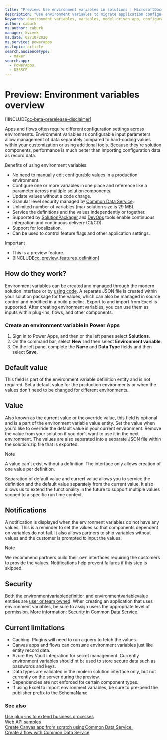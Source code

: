 ```yaml
---
title: "Preview: Use environment variables in solutions | MicrosoftDocs"
description: "Use environment variables to migrate application configuration data in solutions."
Keywords: environment variables, variables, model-driven app, configuration data
author: caburk
ms.author: caburk
manager: kvivek
ms.date: 02/10/2020
ms.service: powerapps
ms.topic: article
search.audienceType: 
  - maker
search.app: 
  - PowerApps
  - D365CE
---
```

# Preview: Environment variables overview 

[!INCLUDE[cc-beta-prerelease-disclaimer](../../includes/cc-beta-prerelease-disclaimer.md)]

Apps and flows often require different configuration settings across environments. Environment variables as configurable input parameters allow management of data separately compared to hard-coding values within your customization or using additional tools. Because they're solution components, performance is much better than importing configuration data as record data.

Benefits of using environment variables:
- No need to manually edit configurable values in a production environment.
- Configure one or more variables in one place and reference like a parameter across multiple solution components.
- Update values without a code change.
- Granular level security managed by [Common Data Service](https://docs.microsoft.com/powerapps/maker/common-data-service/data-platform-intro).
- Unlimited number of variables (max solution size is 29 MB).
- Service the definitions and the values independently or together.
- Supported by [SolutionPackager](/powerapps/developer/common-data-service/compress-extract-solution-file-solutionpackager) and [DevOps](/powerapps/developer/common-data-service/build-tools-overview) tools enable continuous integration and continuous delivery (CI/CD).
- Support for localization.
- Can be used to control feature flags and other application settings.

> [!IMPORTANT]
> - This is a preview feature.
> - [!INCLUDE[cc_preview_features_definition](../../includes/cc-preview-features-definition.md)] 

## How do they work?
Environment variables can be created and managed through the modern solution interface or by [using code](https://docs.microsoft.com/powerapps/developer/common-data-service/work-with-data-cds). A separate JSON file is created within your solution package for the values, which can also be managed in source control and modified in a build pipeline. Export to and import from Excel is supported. After creating environment variables, you can use them as inputs within plug-ins, flows, and other components. 

### Create an environment variable in Power Apps
1. Sign in to Power Apps, and then on the left panes select **Solutions**. 
2. On the command bar, select **New** and then select **Environment variable**. 
3. On the left pane, complete the **Name** and **Data Type** fields and then select **Save**. 


## Default value
This field is part of the environment variable definition entity and is not required. Set a default value for the production environments or when the values don't need to be changed for different environments.

## Value
Also known as the current value or the override value, this field is optional and is a part of the environment variable value entity. Set the value when you'd like to override the default value in your current environment. Remove the value from your solution if you don't want to use it in the next environment. The values are also separated into a separate JSON file within the solution.zip file that is exported. 

>[!NOTE]
> A value can't exist without a definition. The interface only allows creation of one value per definition. 

Separation of default value and current value allows you to service the definition and the default value separately from the current value. It also allows us to extend the functionality in the future to support multiple values scoped to a specific run time context.

## Notifications
A notification is displayed when the environment variables do not have any values. This is a reminder to set the values so that components dependent on variables do not fail. It also allows partners to ship variables without values and the customer is prompted to input the values.

>[!NOTE]
> We recommend partners build their own interfaces requiring the customers to provide the values. Notifications help prevent failures if this step is skipped. 

## Security
Both the environmentvariabledefinition and environmentvariablevalue entities are [user or team owned](https://docs.microsoft.com/powerapps/maker/common-data-service/types-of-entities). When creating an application that uses environment variables, be sure to assign users the appropriate level of permission. More information: [Security in Common Data Service](https://docs.microsoft.com/power-platform/admin/wp-security). 

## Current limitations
- Caching. Plugins will need to run a query to fetch the values. 
- Canvas apps and flows can consume environment variables just like entity record data. <!-- In the future we plan to build additional actions into canvas app and flow designers. This will simplify authoring and provide better visibility into environment variables being used by a specific app or flow. -->
- Azure Key Vault integration for secret management. Currently environment variables should'nt be used to store secure data such as passwords and keys.
- Data types are validated in the modern solution interface only, but not currently on the server during the preview. 
- Dependencies are not enforced for certain component types.
- If using Excel to import environment variables, be sure to pre-pend the publisher prefix to the SchemaName.

### See also
[Use plug-ins to extend business processes](https://docs.microsoft.com/powerapps/developer/common-data-service/plug-ins) </BR>
[Web API samples](https://docs.microsoft.com/powerapps/developer/common-data-service/webapi/web-api-samples) </BR>
[Create Canvas app from scratch using Common Data Service.](https://docs.microsoft.com/powerapps/maker/canvas-apps/data-platform-create-app-scratch) </BR>
[Create a flow with Common Data Service](https://docs.microsoft.com/flow/connection-cds)
